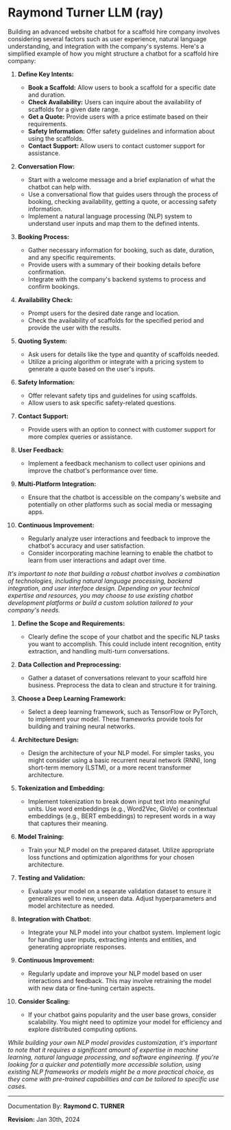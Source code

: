 # Raymond Turner LLM (ray)

Building an advanced website chatbot for a scaffold hire company involves considering several factors such as user experience, natural language understanding, and integration with the company's systems. Here's a simplified example of how you might structure a chatbot for a scaffold hire company:

1. **Define Key Intents:**
   - **Book a Scaffold:** Allow users to book a scaffold for a specific date and duration.
   - **Check Availability:** Users can inquire about the availability of scaffolds for a given date range.
   - **Get a Quote:** Provide users with a price estimate based on their requirements.
   - **Safety Information:** Offer safety guidelines and information about using the scaffolds.
   - **Contact Support:** Allow users to contact customer support for assistance.

2. **Conversation Flow:**
   - Start with a welcome message and a brief explanation of what the chatbot can help with.
   - Use a conversational flow that guides users through the process of booking, checking availability, getting a quote, or accessing safety information.
   - Implement a natural language processing (NLP) system to understand user inputs and map them to the defined intents.

3. **Booking Process:**
   - Gather necessary information for booking, such as date, duration, and any specific requirements.
   - Provide users with a summary of their booking details before confirmation.
   - Integrate with the company's backend systems to process and confirm bookings.

4. **Availability Check:**
   - Prompt users for the desired date range and location.
   - Check the availability of scaffolds for the specified period and provide the user with the results.

5. **Quoting System:**
   - Ask users for details like the type and quantity of scaffolds needed.
   - Utilize a pricing algorithm or integrate with a pricing system to generate a quote based on the user's inputs.

6. **Safety Information:**
   - Offer relevant safety tips and guidelines for using scaffolds.
   - Allow users to ask specific safety-related questions.

7. **Contact Support:**
   - Provide users with an option to connect with customer support for more complex queries or assistance.

8. **User Feedback:**
   - Implement a feedback mechanism to collect user opinions and improve the chatbot's performance over time.

9. **Multi-Platform Integration:**
   - Ensure that the chatbot is accessible on the company's website and potentially on other platforms such as social media or messaging apps.

10. **Continuous Improvement:**
    - Regularly analyze user interactions and feedback to improve the chatbot's accuracy and user satisfaction.
    - Consider incorporating machine learning to enable the chatbot to learn from user interactions and adapt over time.

*It's important to note that building a robust chatbot involves a combination of technologies, including natural language processing, backend integration, and user interface design. Depending on your technical expertise and resources, you may choose to use existing chatbot development platforms or build a custom solution tailored to your company's needs.*

1. **Define the Scope and Requirements:**
   - Clearly define the scope of your chatbot and the specific NLP tasks you want to accomplish. This could include intent recognition, entity extraction, and handling multi-turn conversations.

2. **Data Collection and Preprocessing:**
   - Gather a dataset of conversations relevant to your scaffold hire business. Preprocess the data to clean and structure it for training.

3. **Choose a Deep Learning Framework:**
   - Select a deep learning framework, such as TensorFlow or PyTorch, to implement your model. These frameworks provide tools for building and training neural networks.

4. **Architecture Design:**
   - Design the architecture of your NLP model. For simpler tasks, you might consider using a basic recurrent neural network (RNN), long short-term memory (LSTM), or a more recent transformer architecture.

5. **Tokenization and Embedding:**
   - Implement tokenization to break down input text into meaningful units. Use word embeddings (e.g., Word2Vec, GloVe) or contextual embeddings (e.g., BERT embeddings) to represent words in a way that captures their meaning.

6. **Model Training:**
   - Train your NLP model on the prepared dataset. Utilize appropriate loss functions and optimization algorithms for your chosen architecture.

7. **Testing and Validation:**
   - Evaluate your model on a separate validation dataset to ensure it generalizes well to new, unseen data. Adjust hyperparameters and model architecture as needed.

8. **Integration with Chatbot:**
   - Integrate your NLP model into your chatbot system. Implement logic for handling user inputs, extracting intents and entities, and generating appropriate responses.

9. **Continuous Improvement:**
   - Regularly update and improve your NLP model based on user interactions and feedback. This may involve retraining the model with new data or fine-tuning certain aspects.

10. **Consider Scaling:**
    - If your chatbot gains popularity and the user base grows, consider scalability. You might need to optimize your model for efficiency and explore distributed computing options.

*While building your own NLP model provides customization, it's important to note that it requires a significant amount of expertise in machine learning, natural language processing, and software engineering. If you're looking for a quicker and potentially more accessible solution, using existing NLP frameworks or models might be a more practical choice, as they come with pre-trained capabilities and can be tailored to specific use cases.*


---

Documentation By: **Raymond C. TURNER**

**Revision:** Jan 30th, 2024